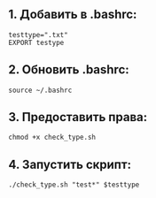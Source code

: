 ## 1. Добавить в .bashrc:
```
testtype=".txt"
EXPORT testype
```

## 2. Обновить .bashrc:
```
source ~/.bashrc
```
## 3. Предоставить права:
```
chmod +x check_type.sh
```

## 4. Запустить скрипт:
```
./check_type.sh "test*" $testtype
```
